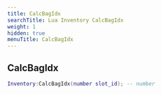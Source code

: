 ```yaml
---
title: CalcBagIdx
searchTitle: Lua Inventory CalcBagIdx
weight: 1
hidden: true
menuTitle: CalcBagIdx
---
```

## CalcBagIdx
```lua
Inventory:CalcBagIdx(number slot_id); -- number
```